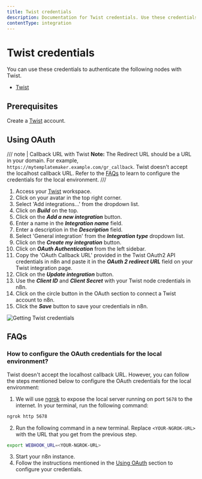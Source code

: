 ```yaml
---
title: Twist credentials
description: Documentation for Twist credentials. Use these credentials to authenticate Twist in n8n, a workflow automation platform.
contentType: integration
---
```


# Twist credentials

You can use these credentials to authenticate the following nodes with Twist.

- [Twist](/integrations/builtin/app-nodes/n8n-nodes-base.twist/)

## Prerequisites

Create a [Twist](https://twist.com/) account.

## Using OAuth

/// note | Callback URL with Twist
**Note:** The Redirect URL should be a URL in your domain. For example, `https://mytemplatemaker.example.com/gr_callback`. Twist doesn't accept the localhost callback URL. Refer to the [FAQs](#how-to-configure-the-oauth-credentials-for-the-local-environment) to learn to configure the credentials for the local environment.
///

1. Access your [Twist](https://twist.com) workspace.
2. Click on your avatar in the top right corner.
3. Select 'Add integrations...' from the dropdown list.
4. Click on ***Build*** on the top.
5. Click on the ***Add a new integration*** button.
6. Enter a name in the ***Integration name*** field.
7. Enter a description in the ***Description*** field.
8. Select 'General integration' from the ***Integration type*** dropdown list.
9. Click on the ***Create my integration*** button.
10. Click on ***OAuth Authentication*** from the left sidebar.
11. Copy the 'OAuth Callback URL' provided in the Twist OAuth2 API credentials in n8n and paste it in the ***OAuth 2 redirect URL*** field on your Twist integration page.
12. Click on the ***Update integration*** button.
13. Use the ***Client ID*** and ***Client Secret*** with your Twist node credentials in n8n.
14. Click on the circle button in the OAuth section to connect a Twist account to n8n.
15. Click the ***Save*** button to save your credentials in n8n.

![Getting Twist credentials](/_images/integrations/builtin/credentials/twist/using-oauth.gif)

## FAQs

### How to configure the OAuth credentials for the local environment?
Twist doesn't accept the localhost callback  URL. However, you can follow the steps mentioned below to configure the OAuth credentials for the local environment:
1. We will use [ngrok](https://ngrok.com/) to expose the local server running on port `5678` to the internet. In your terminal, run the following command:
```sh
ngrok http 5678
```
2. Run the following command in a new terminal. Replace `<YOUR-NGROK-URL>` with the URL that you get from the previous step.
```sh
export WEBHOOK_URL=<YOUR-NGROK-URL>
```
3. Start your n8n instance.
4. Follow the instructions mentioned in the [Using OAuth](#using-oauth) section to configure your credentials.

